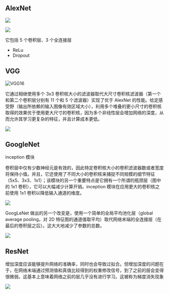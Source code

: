 ## AlexNet

![](http://mmbiz.qpic.cn/mmbiz_png/KmXPKA19gW9icjxYpwfgNYty0FDQN53O4AESmABFqm12MIowxRcweDqibCTRlzv8NjbG47c1al9IDFibuSJVyyY3w/640?wx_fmt=png&tp=webp&wxfrom=5&wx_lazy=1&wx_co=1)

![](https://zh-v2.d2l.ai/_images/alexnet.svg)

它包括 5 个卷积层、3 个全连接层

- ReLu
- Dropout

## VGG

![VGG16](https://www.researchgate.net/profile/Max-Ferguson/publication/322512435/figure/fig3/AS:697390994567179@1543282378794/Fig-A1-The-standard-VGG-16-network-architecture-as-proposed-in-32-Note-that-only.png)

它通过相继使用多个 3x3 卷积核大小的滤波器取代大尺寸卷积核滤波器（第一个和第二个卷积层分别有 11 个和 5 个滤波器）实现了优于 AlexNet 的性能。给定感受野（输出所依赖的输入图像有效区域大小），利用多个堆叠的更小尺寸的卷积核取得的效果优于使用更大尺寸的卷积核，因为多个非线性层会增加网络的深度，从而允许其学习更复杂的特征，并且计算成本更低。

![](https://zh-v2.d2l.ai/_images/vgg.svg)

## GoogleNet

inception 模块

卷积层中仅有少数神经元是有效的，因此特定卷积核大小的卷积滤波器数或者宽度将保持小值。并且，它还使用了不同大小的卷积核来捕捉不同规模的细节特征（5x5、3x3、1x1）；该模块的另一个重要特点是它拥有一个所谓的瓶颈层（图中的 1x1 卷积），它可以大幅减少计算开销。inception 模块在应用更大的卷积核之前使用 1x1 卷积以降低输入通道的维度。

![](http://mmbiz.qpic.cn/mmbiz_png/KmXPKA19gW9icjxYpwfgNYty0FDQN53O457lfs4SZpUvj6nocEvJvPYic6MHicZ7SZUJcW1C9AZef1br0LXuKWjEQ/640?wx_fmt=png&tp=webp&wxfrom=5&wx_lazy=1&wx_co=1)

GoogLeNet 做出的另一个改变是，使用一个简单的全局平均池化层（global average pooling，对 2D 特征图的通道值取平均）取代网络末端的全连接层（在最后的卷积层之后）。这大大地减少了参数的总数。

![](https://img-blog.csdn.net/20180530220844573?watermark/2/text/aHR0cHM6Ly9ibG9nLmNzZG4ubmV0L3UwMTQyNjQzNzM=/font/5a6L5L2T/fontsize/400/fill/I0JBQkFCMA==/dissolve/70)

## ResNet

增加深度应该能够提升网络的准确率，同时也会导致过拟合。但增加深度的问题在于，在网络末端通过预测值和真值比较得到的权重修改信号，到了之前的层会变得很微弱。这基本上意味着网络之前的层几乎没有进行学习。这被称为梯度消失现象

![](https://img-blog.csdnimg.cn/20181111233323302.png?x-oss-process=image/watermark,type_ZmFuZ3poZW5naGVpdGk,shadow_10,text_aHR0cHM6Ly9ibG9nLmNzZG4ubmV0L3FxXzM0ODg2NDAz,size_16,color_FFFFFF,t_70)
